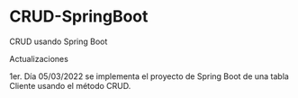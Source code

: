 # CRUD-SpringBoot
CRUD usando Spring Boot

Actualizaciones

1er. Día 05/03/2022 se implementa el proyecto de Spring Boot de una tabla Cliente usando el método CRUD.
